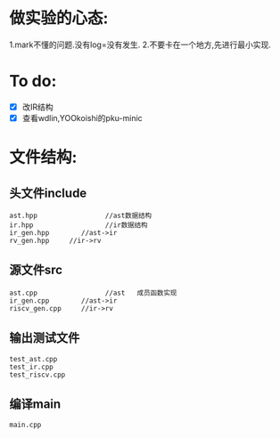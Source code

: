 # 做实验的心态:
1.mark不懂的问题.没有log=没有发生.
2.不要卡在一个地方,先进行最小实现.

# To do:

- [x] 改IR结构
- [x] 查看wdlin,YOOkoishi的pku-minic

# 文件结构:
## 头文件include
    ast.hpp                 //ast数据结构
    ir.hpp                  //ir数据结构
    ir_gen.hpp        //ast->ir
    rv_gen.hpp     //ir->rv

## 源文件src
    ast.cpp                 //ast   成员函数实现
    ir_gen.cpp        //ast->ir
    riscv_gen.cpp     //ir->rv

## 输出测试文件
    test_ast.cpp
    test_ir.cpp
    test_riscv.cpp


## 编译main
    main.cpp
    

    